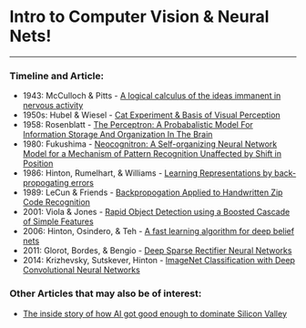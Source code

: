 # Intro to Computer Vision & Neural Nets!
---

### Timeline and Article:
- 1943: McCulloch & Pitts - [A logical calculus of the ideas immanent in nervous activity](http://www.mind.ilstu.edu/curriculum/modOverview.php?modGUI=212)
- 1950s: Hubel & Wiesel - [Cat Experiment & Basis of Visual Perception](https://knowingneurons.com/2014/10/29/hubel-and-wiesel-the-neural-basis-of-visual-perception/)
- 1958: Rosenblatt - [The Perceptron: A Probabalistic Model For
Information Storage And Organization
In The Brain](http://citeseerx.ist.psu.edu/viewdoc/download;jsessionid=6985402E48095FA01E5F6F364FD0B826?doi=10.1.1.588.3775&rep=rep1&type=pdf)
- 1980: Fukushima - [Neocognitron: A Self-organizing Neural Network Model
for a Mechanism of Pattern Recognition
Unaffected by Shift in Position](https://www.rctn.org/bruno/public/papers/Fukushima1980.pdf)
- 1986: Hinton, Rumelhart, & Williams - [Learning Representations by back-propogating errors](https://www.iro.umontreal.ca/~vincentp/ift3395/lectures/backprop_old.pdf)
- 1989: LeCun & Friends - [Backpropogation Applied to Handwritten Zip Code Recognition](http://yann.lecun.com/exdb/publis/pdf/lecun-89e.pdf)
- 2001: Viola & Jones - [Rapid Object Detection using a Boosted Cascade of Simple
Features](https://www.cs.cmu.edu/~efros/courses/LBMV07/Papers/viola-cvpr-01.pdf)
- 2006: Hinton, Osindero, & Teh - [A fast learning algorithm for deep belief nets](https://www.cs.toronto.edu/~hinton/absps/fastnc.pdf)
- 2011: Glorot, Bordes, & Bengio - [Deep Sparse Rectifier Neural Networks](http://proceedings.mlr.press/v15/glorot11a/glorot11a.pdf)
- 2014: Krizhevsky, Sutskever, Hinton - [ImageNet Classification with Deep
Convolutional Neural Networks](http://image-net.org/challenges/LSVRC/2012/supervision.pdf)


### Other Articles that may also be of interest:
- [The inside story of how AI got good enough to dominate Silicon Valley](https://qz.com/1307091/the-inside-story-of-how-ai-got-good-enough-to-dominate-silicon-valley/)

